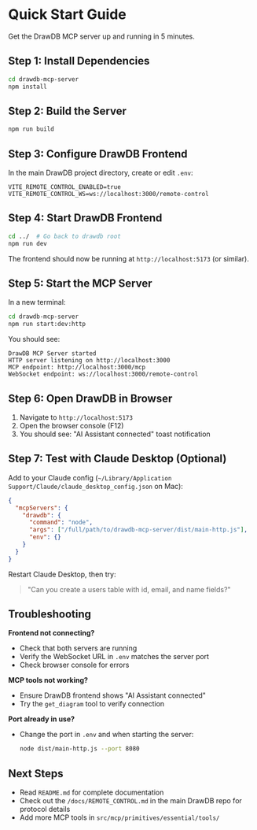 # Quick Start Guide

Get the DrawDB MCP server up and running in 5 minutes.

## Step 1: Install Dependencies

```bash
cd drawdb-mcp-server
npm install
```

## Step 2: Build the Server

```bash
npm run build
```

## Step 3: Configure DrawDB Frontend

In the main DrawDB project directory, create or edit `.env`:

```env
VITE_REMOTE_CONTROL_ENABLED=true
VITE_REMOTE_CONTROL_WS=ws://localhost:3000/remote-control
```

## Step 4: Start DrawDB Frontend

```bash
cd ../  # Go back to drawdb root
npm run dev
```

The frontend should now be running at `http://localhost:5173` (or similar).

## Step 5: Start the MCP Server

In a new terminal:

```bash
cd drawdb-mcp-server
npm run start:dev:http
```

You should see:
```
DrawDB MCP Server started
HTTP server listening on http://localhost:3000
MCP endpoint: http://localhost:3000/mcp
WebSocket endpoint: ws://localhost:3000/remote-control
```

## Step 6: Open DrawDB in Browser

1. Navigate to `http://localhost:5173`
2. Open the browser console (F12)
3. You should see: "AI Assistant connected" toast notification

## Step 7: Test with Claude Desktop (Optional)

Add to your Claude config (`~/Library/Application Support/Claude/claude_desktop_config.json` on Mac):

```json
{
  "mcpServers": {
    "drawdb": {
      "command": "node",
      "args": ["/full/path/to/drawdb-mcp-server/dist/main-http.js"],
      "env": {}
    }
  }
}
```

Restart Claude Desktop, then try:

> "Can you create a users table with id, email, and name fields?"

## Troubleshooting

**Frontend not connecting?**
- Check that both servers are running
- Verify the WebSocket URL in `.env` matches the server port
- Check browser console for errors

**MCP tools not working?**
- Ensure DrawDB frontend shows "AI Assistant connected"
- Try the `get_diagram` tool to verify connection

**Port already in use?**
- Change the port in `.env` and when starting the server:
  ```bash
  node dist/main-http.js --port 8080
  ```

## Next Steps

- Read `README.md` for complete documentation
- Check out the `/docs/REMOTE_CONTROL.md` in the main DrawDB repo for protocol details
- Add more MCP tools in `src/mcp/primitives/essential/tools/`
